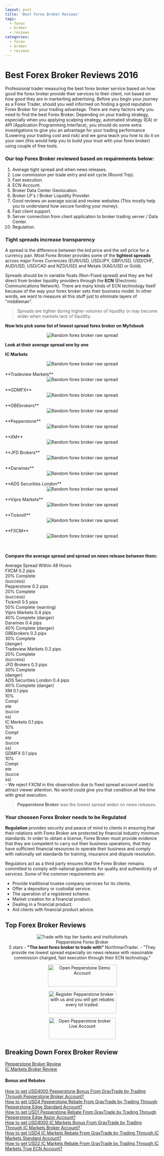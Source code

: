 ```yaml
---
layout: post
title: 'Best Forex Broker Reviews'
tags:
  - forex
  - broker
  - reviews
categories:
  - forex
  - broker
  - reviews
---
```

# Best Forex Broker Reviews 2016

Professional trader measuring the best forex broker service based on how good the forex broker provide their services to their client, not based on how good they are in markerting advertising. Before you begin your journey as a Forex Trader, should you well informed on finding a good reputation Forex Broker for your trading advantage. There are many factors why you need to find the best Forex Broker. Depending on your trading strategy, especially when you applying scalping strategy, automated strategy (EA) or API (Application Programming Interface), you should do some extra investigations to give you an advantage for your trading performance (Lowering your trading cost and risk) and we gona teach you how to do it on your own (this would help you to build your trust with your forex broker) using couple of free tools.

### Our top Forex Broker reviewed based on requirements below:

1. Average tight spread and when news releases.
2. Low commission per trade entry and exit cycle (Round Trip).
3. Fast execution.
4. ECN Account.
5. Broker Data Center Geolocation.
6. Broker LP's / Broker Liquidity Provider.
7. Good reviews on average social and review websites (This mostly help you to understand how secure funding your money).
8. Fast client support.
9. Server connection from client application to broker trading server / Data Center.
10. Regulation.

### Tight spreads increase transparency

A spread is the difference between the bid price and the sell price for a currency pair. Most Forex Broker provides some of the **tightest spreads** across major Forex Currencies (EUR/USD, USD/JPY, GBP/USD, USD/CHF, AUD/USD, USD/CAD and NZD/USD) and Metals (XAG/USD or Gold).

Spreads should be in variable floats (Non-Fixed spread) and they are fed direct from broker liquidity providers through the **ECN** (Electronic Communications Network). There are many kinds of ECN technology itself because of the way your forex broker sets their business model. In other words, we want to measure all this stuff just to eliminate layers of "middleman".

> Spreads are tighter during higher volumes of liquidity or may become wider when markets lack of liquidity.

**Now lets pick some list of lowest spread forex broker on Myfxbook**

<div align="center">
<img src="/static/img/general-image/broker-raw-spread.png" alt="Random forex broker raw spread"/>
</div>


**Look at their average spread one by one**

**IC Markets**
<div align="center">
<img src="/static/img/general-image/icmarkets-average-spread.PNG" alt="Random forex broker raw spread"/>
</div>
<br>
**Tradeview Markets**
<div align="center">
<img src="/static/img/general-image/tradeview-markets-average-spread.PNG" alt="Random forex broker raw spread"/>
</div>
<br>
**GDMFX**
<div align="center">
<img src="/static/img/general-image/gdmfx-average-spread.PNG" alt="Random forex broker raw spread"/>
</div>
<br>
**GBEbrokers**
<div align="center">
<img src="/static/img/general-image/gbebrokers-average-spread.PNG" alt="Random forex broker raw spread"/>
</div>
<br>
**Pepperstone**
<div align="center">
<img src="/static/img/general-image/pepperstone-average-spread.PNG" alt="Random forex broker raw spread"/>
</div>
<br>
**XM**
<div align="center">
<img src="/static/img/general-image/xm-average-spread.PNG" alt="Random forex broker raw spread"/>
</div>
<br>
**JFD Brokers**
<div align="center">
<img src="/static/img/general-image/jfdbrokers-average-spread.PNG" alt="Random forex broker raw spread"/>
</div>
<br>
**Darwinex**
<div align="center">
<img src="/static/img/general-image/darwinex-average-spread.PNG" alt="Random forex broker raw spread"/>
</div>
<br>
**ADS Securities London**
<div align="center">
<img src="/static/img/general-image/ads-securities-average-spread.PNG" alt="Random forex broker raw spread"/>
</div>
<br>
**Vipro Markets**
<div align="center">
<img src="/static/img/general-image/vipro-average-spread.PNG" alt="Random forex broker raw spread"/>
</div>
<br>
**Tickmill**
<div align="center">
<img src="/static/img/general-image/tickmill-average-spread.PNG" alt="Random forex broker raw spread"/>
</div>
<br>
**FXCM**
<div align="center">
<img src="/static/img/general-image/fxcm-average-spread.PNG" alt="Random forex broker raw spread"/>
</div>
<br><br>

**Compare the average spread and spread on news release between them:**

<div class="panel panel-primary">
<div class="panel-body">
Average Spread Within 48 Hours</div>

<div class="panel-footer">
FXCM  0.2 pips
<div class="progress">
  <div class="progress-bar progress-bar-striped active" role="progressbar" aria-valuenow="20" aria-valuemin="0" aria-valuemax="100" style="width: 20%">
    <span class="sr-only">20% Complete (success)</span>
  </div>
</div>
Pepperstone  0.2 pips
<div class="progress">
  <div class="progress-bar progress-bar-striped active" role="progressbar" aria-valuenow="20" aria-valuemin="0" aria-valuemax="100" style="width: 20%">
    <span class="sr-only">20% Complete (success)</span>
  </div>
</div>
Tickmill  0.5 pips
<div class="progress">
  <div class="progress-bar progress-bar-warning active" role="progressbar" aria-valuenow="50" aria-valuemin="0" aria-valuemax="100" style="width: 50%">
    <span class="sr-only">50% Complete (warning)</span>
  </div>
</div>
Vipro Markets  0.4 pips
<div class="progress">
  <div class="progress-bar progress-bar-warning" role="progressbar" aria-valuenow="40" aria-valuemin="0" aria-valuemax="100" style="width: 40%">
    <span class="sr-only">40% Complete (danger)</span>
  </div>
</div>
Darwinex  0.4 pips
<div class="progress">
  <div class="progress-bar progress-bar-warning" role="progressbar" aria-valuenow="40" aria-valuemin="0" aria-valuemax="100" style="width: 40%">
    <span class="sr-only">40% Complete (danger)</span>
  </div>
</div>
GBEbrokers  0.3 pips
<div class="progress">
  <div class="progress-bar progress-bar-info" role="progressbar" aria-valuenow="30" aria-valuemin="0" aria-valuemax="100" style="width: 30%">
    <span class="sr-only">30% Complete (danger)</span>
  </div>
</div>
Tradeview Markets  0.2 pips
<div class="progress">
  <div class="progress-bar progress-bar-striped active" role="progressbar" aria-valuenow="20" aria-valuemin="0" aria-valuemax="100" style="width: 20%">
    <span class="sr-only">20% Complete (success)</span>
  </div>
</div>
JFD Brokers  0.3 pips
<div class="progress">
  <div class="progress-bar progress-bar-info" role="progressbar" aria-valuenow="30" aria-valuemin="0" aria-valuemax="100" style="width: 30%">
    <span class="sr-only">30% Complete (danger)</span>
  </div>
</div>
ADS Securities London  0.4 pips
<div class="progress">
  <div class="progress-bar progress-bar-warning" role="progressbar" aria-valuenow="40" aria-valuemin="0" aria-valuemax="100" style="width: 40%">
    <span class="sr-only">40% Complete (danger)</span>
  </div>
</div>
XM  0.1 pips
<div class="progress">
  <div class="progress-bar progress-bar-striped active" role="progressbar" aria-valuenow="10" aria-valuemin="0" aria-valuemax="100" style="width: 10%">
    <span class="sr-only">10% Complete (success)</span>
  </div>
</div>
IC Markets  0.1 pips
<div class="progress">
  <div class="progress-bar progress-bar-striped active" role="progressbar" aria-valuenow="10" aria-valuemin="0" aria-valuemax="100" style="width: 10%">
    <span class="sr-only">10% Complete (success)</span>
  </div>
</div>
GDMFX  0.1 pips
<div class="progress">
  <div class="progress-bar progress-bar-striped active" role="progressbar" aria-valuenow="10" aria-valuemin="0" aria-valuemax="100" style="width: 10%">
    <span class="sr-only">10% Complete (success)</span>
  </div>
</div>
</div></div>
- We reject FXCM in this observation due to fixed spread account used to attract viewer attention. No world could give you that condition all the time with great execution.

> **Pepperstone Broker** was the lowest spread widen on news releases.

### Your choosen Forex Broker needs to be Regulated

**Regulation** provides security and peace of mind to clients in ensuring that their relations with Forex Broker are protected by financial industry minimum standards. In order to obtain a license, Forex Broker must provide evidence that they are competent to carry out their business operations, that they have sufficient financial resources to operate their business and comply with nationally set standards for training, insurance and dispute resolution.

Regulators act as a third party ensures that the Forex Broker remains committed to comply with national guidelines for quality and authenticity of services. Some of the common requirements are:

- Provide traditional trustee company services for its clients.
- Offer a depository or custodial service.
- The operation of a registered scheme.
- Market creation for a financial product.
- Dealing in a financial product.
- Aid clients with financial product advice.

## Top Forex Broker Reviews

<div align="center">
<div itemscope itemtype="http://schema.org/Review">
  <div itemprop="itemReviewed" itemscope itemtype="https://schema.org/FinancialProduct">
    <img itemprop="image" src="/static/img/broker-logo/pepperstone.jpg" alt="Trade with top tier banks and institutionals"/>
    <br><span itemprop="name">Pepperstone Forex Broker</span>
  </div>
  <span itemprop="reviewRating" itemscope itemtype="http://schema.org/Rating">
    <span itemprop="ratingValue">5</span>
  </span> stars -
  <b>"<span itemprop="name">The best forex broker to trade with</span>" </b>
  <span itemprop="author" itemscope itemtype="http://schema.org/Person">
    <span itemprop="name">NorthmanTrader.</span>
  </span>
  <span itemprop="reviewBody">- "They provide me lowest spread especially on news release with reasonable commission charged, fast execution through their ECN technology."</span>
  <div itemprop="publisher" itemscope itemtype="http://schema.org/Organization">
    <meta itemprop="name" content="www.GravTrade.com">
  </div>
</div>


<a href="https://pepperstone.com/?a_aid=pro"><img alt="Open Pepperstone Demo Account" height="72" src="/static/img/button/try-demo-now.PNG" title="Open Pepperstone Demo Account" width="225"></a>

<a href="http://www.gravtrade.com/pepperstone/forex/broker/rebate/2016/09/16/pepperstone-broker-rebate.html"><img alt="Register Pepperstone broker with us and you will get rebates every lot traded." height="73" src="/static/img/button/get-rebate-now.PNG" title="Register Pepperstone broker with us and you will get rebates every lot traded." width="221"></a>

<a href="https://pepperstone.com/?a_aid=pro"><img alt="Open Pepperstone broker Live Account" height="70" src="/static/img/button/open-live-account-now.PNG" title="Open Pepperstone broker Live Account" width="218"></a>

</div>

## Breaking Down Forex Broker Review

<a href="http://www.gravtrade.com/pepperstone/forex/broker/reviews/2016/10/03/pepperstone-forex-broker-review.html">Pepperstone Broker Review</a>
<br>
<a href="http://www.gravtrade.com/icmarkets/forex/broker/reviews/2016/10/05/icmarkets-forex-broker-review.html">IC Markets Broker Review</a>
<br>

#### Bonus and Rebates
<a href="http://www.gravtrade.com/pepperstone/forex/broker/bonus/2016/09/18/pepperstone-broker-bonus.html">How to get USD4000 Pepperstone Bonus From GravTrade by Trading Through Pepperstone Broker Account?</a>
<br>
<a href="http://www.gravtrade.com/pepperstone/forex/broker/rebate/2016/09/18/pepperstone-broker-rebate-edge-standard.html">How to get USD4 Pepperstone Rebate From GravTrade by Trading Through Pepperstone Edge Standard Account?</a>
<br>
<a href="http://www.gravtrade.com/pepperstone/forex/broker/rebate/2016/09/16/pepperstone-broker-rebate.html">How to get USD1 Pepperstone Rebate From GravTrade by Trading Through Pepperstone Edge Razor Account?</a>
<br>
<a href="http://www.gravtrade.com/icmarkets/forex/broker/bonus/2016/10/04/icmarkets-broker-bonus.html">How to get USD4000 IC Markets Bonus From GravTrade by Trading Through IC Markets Broker Account?</a>
<br>
<a href="http://www.gravtrade.com/icmarkets/forex/broker/rebate/2016/10/04/icmarkets-broker-standard-account-rebate.html">How to get USD4 IC Markets Rebate From GravTrade by Trading Through IC Markets Standard Account?</a>
<br>
<a href="http://www.gravtrade.com/icmarkets/forex/broker/rebate/2016/10/04/icmarkets-broker-ecn-account-rebate.html">How to get USD2 IC Markets Rebate From GravTrade by Trading Through IC Markets True ECN Account?</a>
